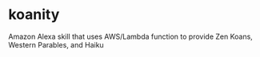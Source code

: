 # koanity
Amazon Alexa skill that uses AWS/Lambda function to provide Zen Koans,  Western Parables, and Haiku
